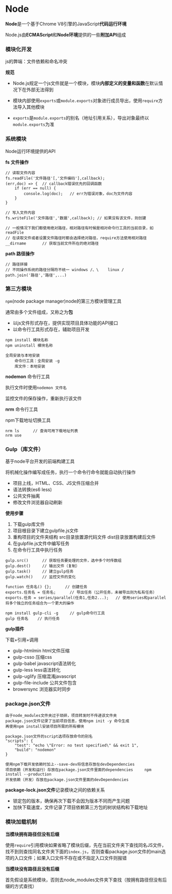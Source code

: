 # Node

**Node**是一个基于Chrome V8引擎的JavaScript**代码运行环境**

Node.js由**ECMAScript**和**Node环境**提供的一些**附加API**组成

### 模块化开发

js的弊端：文件依赖和命名冲突

**规范**

- Node.js规定一个js文件就是一个模块，模块**内部定义的变量和函数**在默认情况下在外部无法得到
- 模块内部使用`exports`或`module.exports`对象进行成员导出，使用`require`方法导入其他模块

- `exports`是`module.exports`的别名（地址引用关系），导出对象最终以`module.exports`为准

### 系统模块

Node运行环境提供的API

**fs  文件操作**

```
// 读取文件内容
fs.readFile('文件路径'[,'文件编码'],callback);	   
(err,doc) => {	// callback错误优先的回调函数
	if (err == null) {
		console.log(doc);	// err为错误对象，doc为文件内容
	}
}

// 写入文件内容
fs.writeFile('文件路径','数据',callback);	// 如果没有该文件，则创建
```

```
// 一般情况下我们都使用绝对路径，相对路径有时候是相对命令行工具的当前目录，如readFile
// 在读取文件或者设置文件路径时都会选择绝对路径，require方法使用相对路径
__dirname		// 获取当前文件所在的绝对路径
```

**path  路径操作**

```
// 路径拼接
// 不同操作系统的路径分隔符不统一 windows /、\    linux /
path.join('路径','路径',...)
```

### 第三方模块

`npm`(node package manager)node的第三方模块管理工具

通常由多个文件组成，又称之为**包**

- 以js文件形式存在，提供实现项目具体功能的API接口
- 以命令行工具形式存在，辅助项目开发

```
npm install 模块名称
npm uninstall 模块名称

全局安装与本地安装
	命令行工具：全局安装 -g
	库文件：本地安装
```

**nodemon**     命令行工具

执行文件时使用`nodemon 文件名`

监控文件的保存操作，重新执行该文件

**nrm**     命令行工具

npm下载地址切换工具

```
nrm ls		// 查询可用下载地址列表
nrm use
```



### Gulp（库文件）

基于node平台开发的前端构建工具

将机械化操作编写成任务，执行一个命令行命令就能自动执行操作

- 项目上线，HTML、CSS、JS文件压缩合并
- 语法转换(es6  less)
- 公共文件抽离
- 修改文件浏览器自动刷新

**使用步骤**

1. 下载gulp库文件
2. 项目根目录下建立gulpfile.js文件
3. 重构项目的文件夹结构    src目录放置源代码文件    dist目录放置构建后文件
4. 在gulpfile.js文件中编写任务
5. 在命令行工具中执行任务

```
gulp.src()		// 获取任务要处理的文件，选中多个时传数组
gulp.dest()		// 输出文件（复制）
gulp.task()		// 建立gulp任务
gulp.watch()	// 监控文件的变化

function 任务名() {};		// 创建任务
exports.任务名 = 任务名;		// 导出任务（公开任务，未被导出则为私有任务）
exports.任务 = series/parallel(任务1,任务2...);	// 使用series和parallel将多个独立的任务组合为一个更大的操作
```

```
npm install gulp-cli -g		// gulp命令行工具
gulp 任务名	// 执行任务
```

**gulp插件**

下载+引用+调用

- gulp-htmlmin        html文件压缩
- gulp-csso        压缩css 
- gulp-babel        javascript语法转化
- gulp-less        less语法转化
- gulp-uglify        压缩混淆javascript
- gulp-file-include        公共文件包含
- browersync        浏览器实时同步

### package.json文件

```
由于node_modules文件夹过于琐碎，项目转发时不传递该文件夹
package.json文件记录了当前项目信息，使用npm init -y 命令生成
再使用npm install安装项目所需的所有模块

package.json文件的script选项存放命令的别名
"scripts": {
    "test": "echo \"Error: no test specified\" && exit 1",
    "build": "nodemon"
}

使用npm下载开发依赖时加上--save-dev将信息存放在devDependencies
项目依赖（开发和运行）存放在package.json文件里面的dependencies		npm install --production
开发依赖（开发）存放在package.json文件里面的devDependencies
```

**package-lock.json文件**记录模块之间的依赖关系

- 锁定包的版本，确保再次下载不会因为版本不同而产生问题
- 加快下载速度，文件记录了项目依赖第三方包的树状结构和下载地址

### 模块加载机制

**当模块拥有路径但没有后缀**

使用`require`引用模块如果省略了模块后缀，先在当前文件夹下查找同名JS文件，找不到则查找同名文件夹下面的`index.js`，否则查看package.json文件的main选项的入口文件；如果入口文件不存在或不指定入口文件则报错

**当模块没有路径且没有后缀**

首先假设是系统模块，否则去node_modules文件夹下查找（按拥有路径但没有后缀的方式查找）

